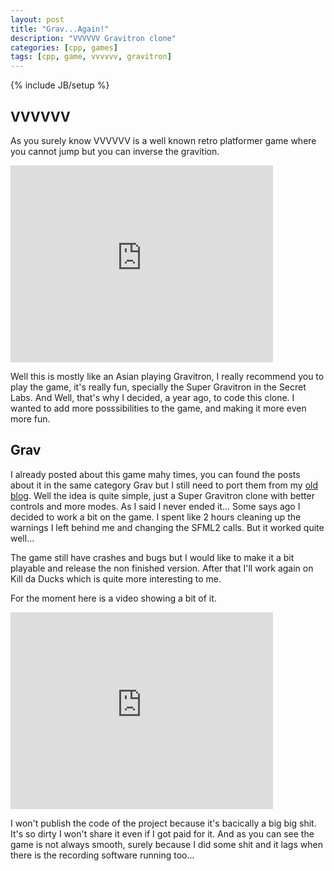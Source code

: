 ```yaml
---
layout: post
title: "Grav...Again!"
description: "VVVVVV Gravitron clone"
categories: [cpp, games]
tags: [cpp, game, vvvvvv, gravitron]
---
```

{% include JB/setup %}

## VVVVVV
As you surely know VVVVVV is a well known retro platformer game where you cannot jump but you can inverse the gravition.

<iframe width="420" height="315" src="http://www.youtube.com/embed/xh5zdZ909Rg" frameborder="0" allowfullscreen="true"> </iframe>

Well this is mostly like an Asian playing Gravitron, I really recommend you to play the game, it's really fun, specially the Super Gravitron in the Secret Labs.
And Well, that's why I decided, a year ago, to code this clone. I wanted to add more posssibilities to the game, and making it more even more fun.

## Grav
I already posted about this game mahy times, you can found the posts about it in the same category Grav but I still need to port them from my [old blog](http://killdaducks.com).
Well the idea is quite simple, just a Super Gravitron clone with better controls and more modes. As I said I never ended it...
Some says ago I decided to work a bit on the game. I spent like 2 hours cleaning up the warnings I left behind me and changing the SFML2 calls. But it worked quite well...

The game still have crashes and bugs but I would like to make it a bit playable and release the non finished version. After that I'll work again on Kill da Ducks which is quite more interesting to me.

For the moment here is a video showing a bit of it.

<iframe width="420" height="315" src="http://www.youtube.com/embed/XqSKN27r_1s" frameborder="0" allowfullscreen="true"> </iframe>

I won't publish the code of the project because it's bacically a big big shit. It's so dirty I won't share it even if I got paid for it.
And as you can see the game is not always smooth, surely because I did some shit and it lags when there is the recording software running too...
